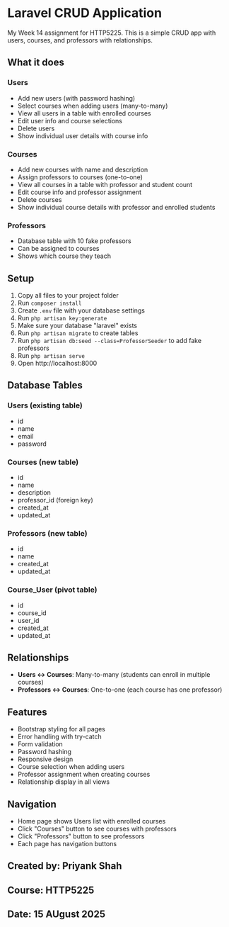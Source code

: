 # Laravel CRUD Application

My Week 14 assignment for HTTP5225. This is a simple CRUD app with users, courses, and professors with relationships.

## What it does

### Users
- Add new users (with password hashing)
- Select courses when adding users (many-to-many)
- View all users in a table with enrolled courses
- Edit user info and course selections
- Delete users
- Show individual user details with course info

### Courses  
- Add new courses with name and description
- Assign professors to courses (one-to-one)
- View all courses in a table with professor and student count
- Edit course info and professor assignment
- Delete courses
- Show individual course details with professor and enrolled students

### Professors
- Database table with 10 fake professors
- Can be assigned to courses
- Shows which course they teach

## Setup

1. Copy all files to your project folder
2. Run `composer install` 
3. Create `.env` file with your database settings
4. Run `php artisan key:generate`
5. Make sure your database "laravel" exists
6. Run `php artisan migrate` to create tables
7. Run `php artisan db:seed --class=ProfessorSeeder` to add fake professors
8. Run `php artisan serve`
9. Open http://localhost:8000

## Database Tables

### Users (existing table)
- id
- name  
- email
- password

### Courses (new table)
- id
- name
- description
- professor_id (foreign key)
- created_at
- updated_at

### Professors (new table)
- id
- name
- created_at
- updated_at

### Course_User (pivot table)
- id
- course_id
- user_id
- created_at
- updated_at

## Relationships

- **Users ↔ Courses**: Many-to-many (students can enroll in multiple courses)
- **Professors ↔ Courses**: One-to-one (each course has one professor)

## Features

- Bootstrap styling for all pages
- Error handling with try-catch
- Form validation
- Password hashing
- Responsive design
- Course selection when adding users
- Professor assignment when creating courses
- Relationship display in all views

## Navigation

- Home page shows Users list with enrolled courses
- Click "Courses" button to see courses with professors
- Click "Professors" button to see professors
- Each page has navigation buttons

## Created by: Priyank Shah
## Course: HTTP5225
## Date: 15 AUgust 2025

